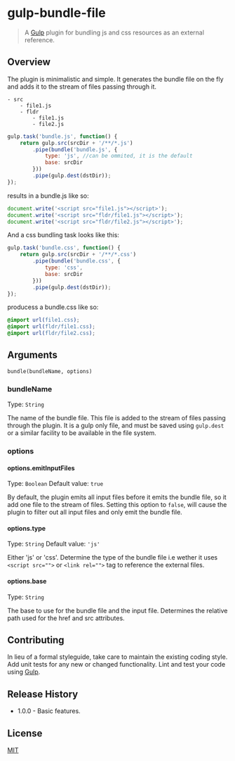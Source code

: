 # gulp-bundle-file

> A [Gulp](http://gulpjs.com/) plugin for bundling js and css resources as an external reference.

## Overview

The plugin is minimalistic and simple. It generates the bundle file on the fly and adds it to the stream of files passing through it.

```
- src
    - file1.js
    - fldr
        - file1.js
        - file2.js
```

```js
gulp.task('bundle.js', function() {
    return gulp.src(srcDir + '/**/*.js')
        .pipe(bundle('bundle.js', {
            type: 'js', //can be ommited, it is the default
            base: srcDir
        }))
        .pipe(gulp.dest(dstDir));
});
```

results in a bundle.js like so:

```js
document.write('<script src="file1.js"></script>');
document.write('<script src="fldr/file1.js"></script>');
document.write('<script src="fldr/file2.js"></script>');
```

And a css bundling task looks like this:

```js
gulp.task('bundle.css', function() {
    return gulp.src(srcDir + '/**/*.css')
        .pipe(bundle('bundle.css', {
            type: 'css',
            base: srcDir
        }))
        .pipe(gulp.dest(dstDir));
});
```

producess a bundle.css like so:

```css
@import url(file1.css);
@import url(fldr/file1.css);
@import url(fldr/file2.css);
```


## Arguments

`bundle(bundleName, options)`

### bundleName
Type: `String`

The name of the bundle file. 
This file is added to the stream of files passing through the plugin. It is a gulp only file, and must be saved using `gulp.dest` or a similar facility to be available in the file system. 

### options

#### options.emitInputFiles
Type: `Boolean`
Default value: `true`

By default, the plugin emits all input files before it emits the bundle file, so it add one file to the stream of files. Setting this option to `false`, will cause the plugin to filter out all input files and only emit the bundle file.

#### options.type
Type: `String`
Default value: `'js'`

Either 'js' or 'css'. Determine the type of the bundle file i.e wether it uses `<script src="">` or `<link rel="">` tag to reference the external files.

#### options.base
Type: `String`

The base to use for the bundle file and the input file. Determines the relative path used for the href and src attributes.



## Contributing
In lieu of a formal styleguide, take care to maintain the existing coding style. Add unit tests for any new or changed functionality. Lint and test your code using [Gulp](http://gulpjs.com/).

## Release History
 - 1.0.0 - Basic features.

## License
[MIT](https://github.com/welldone-software/gulp-bundle-file/blob/master/LICENSE)

